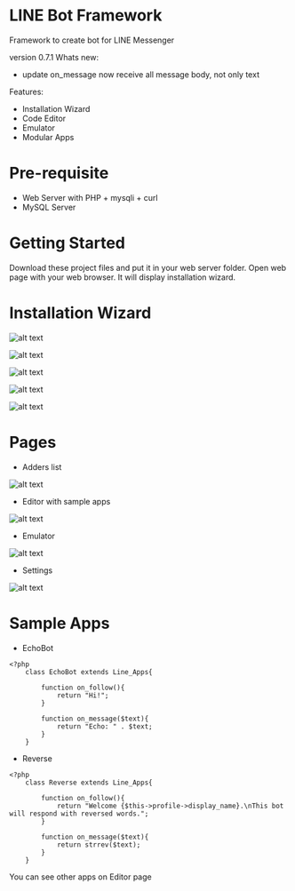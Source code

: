 # LINE Bot Framework
Framework to create bot for LINE Messenger

version 0.7.1
Whats new:
- update on_message now receive all message body, not only text 

Features:
- Installation Wizard
- Code Editor
- Emulator
- Modular Apps


# Pre-requisite
- Web Server with PHP + mysqli + curl
- MySQL Server

# Getting Started
Download these project files and put it in your web server folder.
Open web page with your web browser. It will display installation wizard.

# Installation Wizard
 ![alt text](guide/step1.png "Step 1")

 ![alt text](guide/step2.png "Step 2")
 
 ![alt text](guide/step3.png "Step 3")
 
 ![alt text](guide/step4.png "Step 4")
 
 ![alt text](guide/step5.png "Step 5")
 
 
# Pages
- Adders list

 ![alt text](guide/page1.png "Adders List")
 
- Editor with sample apps

 ![alt text](guide/page2.png "Editor")
 
- Emulator

 ![alt text](guide/page3.png "Emulator")
 
- Settings

 ![alt text](guide/page4.png "Settings")
 
 
 
# Sample Apps
- EchoBot
```
<?php
	class EchoBot extends Line_Apps{
				
		function on_follow(){
			return "Hi!";
		}
		
		function on_message($text){
			return "Echo: " . $text;
		}
	}
```

- Reverse
```
<?php
	class Reverse extends Line_Apps{
				
		function on_follow(){
			return "Welcome {$this->profile->display_name}.\nThis bot will respond with reversed words.";
		}
		
		function on_message($text){
			return strrev($text);
		}
	}
```

You can see other apps on Editor page